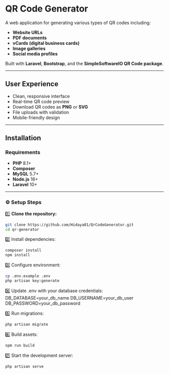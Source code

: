 #  QR Code Generator

A web application for generating various types of QR codes including:

- **Website URLs**
- **PDF documents**
- **vCards (digital business cards)**
- **Image galleries**
- **Social media profiles**

Built with **Laravel**, **Bootstrap**, and the **SimpleSoftwareIO QR Code package**.

---

##  User Experience

- Clean, responsive interface
- Real-time QR code preview
- Download QR codes as **PNG** or **SVG**
- File uploads with validation
- Mobile-friendly design

---

##  Installation

###  Requirements

- **PHP** 8.1+  
- **Composer**  
- **MySQL** 5.7+  
- **Node.js** 16+  
- **Laravel** 10+  

---

### ⚙️ Setup Steps

1️⃣ **Clone the repository:**
```bash
git clone https://github.com/Hidaya01/QrCodeGenerator.git
cd qr-generator
```

2️⃣ Install dependencies:
```bash
composer install
npm install
```

3️⃣ Configure environment:
```bash
cp .env.example .env
php artisan key:generate

```

4️⃣ Update .env with your database credentials:
DB_DATABASE=your_db_name
DB_USERNAME=your_db_user
DB_PASSWORD=your_db_password

5️⃣ Run migrations:
```bash
php artisan migrate
```

6️⃣ Build assets:
```bash
npm run build
```

7️⃣ Start the development server:
```bash
php artisan serve

